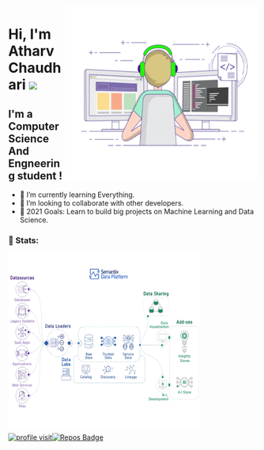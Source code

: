 <img align="right" alt="GIF" src="https://github.com/Atharv-Chaudhari/Atharv-Chaudhari/blob/ebe83577c1d40e367b7d8da71b612abe58fd3987/Profile%20Data/coding.gif" width="390" height="350" />

# Hi, I'm Atharv Chaudhari <img src="https://media.giphy.com/media/hvRJCLFzcasrR4ia7z/giphy.gif" width="35px">

## I'm a Computer Science And Engneering student !
- 🌱 I’m currently learning Everything.
- 👯 I’m looking to collaborate with other developers. 
- 🥅 2021 Goals: Learn to build big projects on Machine Learning and Data Science.

### 👦 Stats:

<img align="center" alt="GIF" src="https://github.com/Atharv-Chaudhari/Atharv-Chaudhari/blob/c295bb183c29b10c7d21eb56a03f0b7cfb867113/machine%20learning%20gif.gif" width="390" height="350" />

<div align="left">

[![profile visit](https://komarev.com/ghpvc/?username=Atharv-Chaudhari)](https://badges.pufler.dev)[![Repos Badge](https://badges.pufler.dev/repos/Atharv-Chaudhari)](https://badges.pufler.dev)
 
</div>
